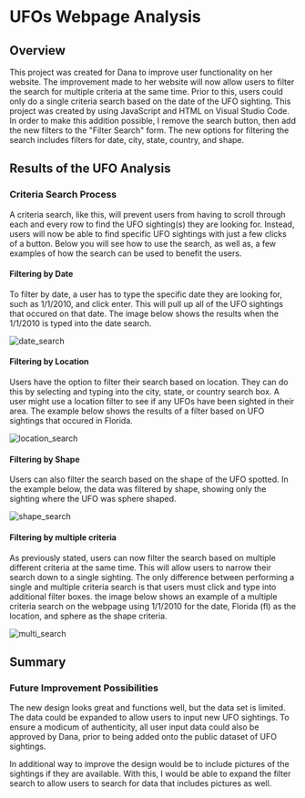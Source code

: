 # UFOs Webpage Analysis


## Overview

This project was created for Dana to improve user functionality on her website. The improvement made to her website will now allow users to filter the search for multiple criteria at the same time. Prior to this, users could only do a single criteria search based on the date of the UFO sighting. This project was created by using JavaScript and HTML on Visual Studio Code. In order to make this addition possible, I remove the search button, then add the new filters to the "Filter Search" form. The new options for filtering the search includes filters for date, city, state, country, and shape.



## Results of the UFO Analysis

### Criteria Search Process
A criteria search, like this, will prevent users from having to scroll through each and every row to find the UFO sighting(s) they are looking for. Instead, users will now be able to find specific UFO sightings with just a few clicks of a button. Below you will see how to use the search, as well as, a few examples of how the search can be used to benefit the users.

#### Filtering by Date
To filter by date, a user has to type the specific date they are looking for, such as 1/1/2010, and click enter. This will pull up all of the UFO sightings that occured on that date. The image below shows the results when the 1/1/2010 is typed into the date search. 

![date_search](https://user-images.githubusercontent.com/92598335/149409295-e3da54ed-1a27-45aa-b34f-0262c8686cee.png)

#### Filtering by Location
Users have the option to filter their search based on location. They can do this by selecting and typing into the city, state, or country search box. A user might use a location filter to see if any UFOs have been sighted in their area. The example below shows the results of a filter based on UFO sightings that occured in Florida. 

![location_search](https://user-images.githubusercontent.com/92598335/149409428-26b61d2c-b7d2-4e18-8de5-0d548b118f95.png)

#### Filtering by Shape
Users can also filter the search based on the shape of the UFO spotted. In the example below, the data was filtered by shape, showing only the sighting where the UFO was sphere shaped.

![shape_search](https://user-images.githubusercontent.com/92598335/149409665-5c5d7e82-cc6d-40df-95fa-63b246a6b1a4.png)

#### Filtering by multiple criteria
As previously stated, users can now filter the search based on multiple different criteria at the same time. This will allow users to narrow their search down to a single sighting. The only difference between performing a single and multiple criteria search is that users must click and type into additional filter boxes. the image below shows an example of a multiple criteria search on the webpage using 1/1/2010 for the date, Florida (fl) as the location, and sphere as the shape criteria. 

![multi_search](https://user-images.githubusercontent.com/92598335/149409762-3b7f9533-bb59-44a0-b600-adee65107630.png)



## Summary

### Future Improvement Possibilities
The new design looks great and functions well, but the data set is limited. The data could be expanded to allow users to input new UFO sightings. To ensure a modicum of authenticity, all user input data could also be approved by Dana, prior to being added onto the public dataset of UFO sightings. 

In additional way to improve the design would be to include pictures of the sightings if they are available. With this, I would be able to expand the filter search to allow users to search for data that includes pictures as well.
